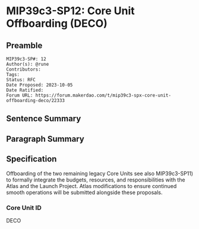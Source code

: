 # MIP39c3-SP12: Core Unit Offboarding (DECO)

## Preamble

```
MIP39c3-SP#: 12
Author(s): @rune
Contributors:
Tags: 
Status: RFC
Date Proposed: 2023-10-05
Date Ratified: 
Forum URL: https://forum.makerdao.com/t/mip39c3-spx-core-unit-offboarding-deco/22333
```

## Sentence Summary

## Paragraph Summary

## Specification

Offboarding of the two remaining legacy Core Units see also MIP39c3-SP11) to formally integrate the budgets, resources, and responsibilities with the Atlas and the Launch Project. Atlas modifications to ensure continued smooth operations will be submitted alongside these proposals.

### Core Unit ID

DECO
